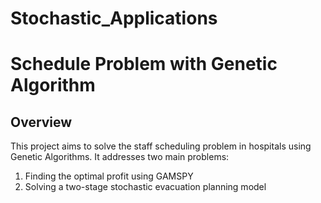 # Stochastic_Applications
# Schedule Problem with Genetic Algorithm  
## Overview 
This project aims to solve the staff scheduling problem in hospitals using Genetic Algorithms. 
It addresses two main problems: 
1. Finding the optimal profit using GAMSPY
2. Solving a two-stage stochastic evacuation planning model
